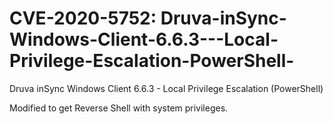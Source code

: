 # CVE-2020-5752: Druva-inSync-Windows-Client-6.6.3---Local-Privilege-Escalation-PowerShell-
Druva inSync Windows Client 6.6.3 - Local Privilege Escalation (PowerShell)

Modified to get Reverse Shell with system privileges.
  

